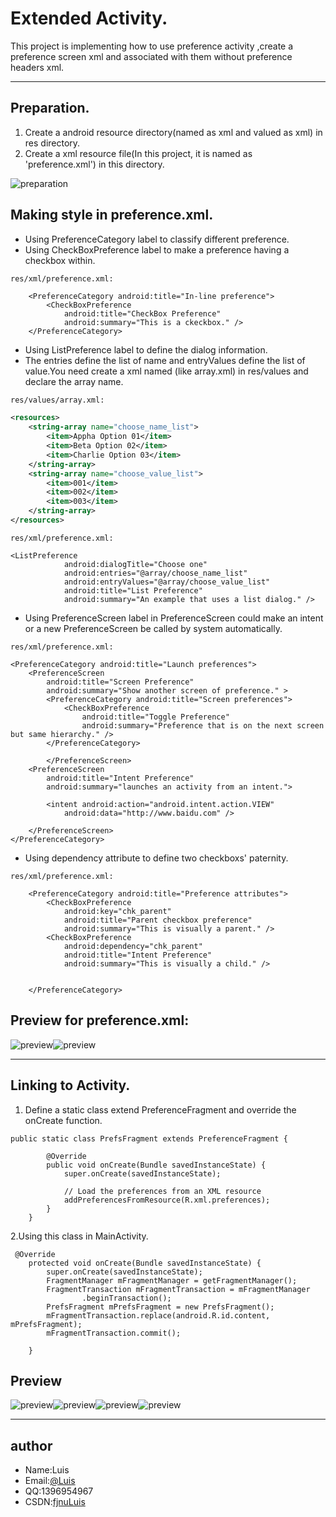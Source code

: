 # Extended Activity.

This project is implementing how to use preference activity ,create a preference screen xml and associated with them without preference headers xml.

---

## Preparation. 
1. Create a android resource directory(named as xml and valued as xml) in res directory.
2. Create a xml resource file(In this project, it is named as 'preference.xml') in this directory.

![preparation](image/prepare.png)

## Making style in preference.xml.
-    Using PreferenceCategory label to classify different preference.
-    Using CheckBoxPreference label to make a preference having a checkbox within.
```android
res/xml/preference.xml:

    <PreferenceCategory android:title="In-line preference">
        <CheckBoxPreference
            android:title="CheckBox Preference"
            android:summary="This is a ckeckbox." />
    </PreferenceCategory>
```
-    Using ListPreference label to define the dialog information.
-    The entries define the list of name and entryValues define the list of value.You need create a xml named (like array.xml) in res/values and declare the array name.
```xml
res/values/array.xml:

<resources>
    <string-array name="choose_name_list">
        <item>Appha Option 01</item>
        <item>Beta Option 02</item>
        <item>Charlie Option 03</item>
    </string-array>
    <string-array name="choose_value_list">
        <item>001</item>
        <item>002</item>
        <item>003</item>
    </string-array>
</resources>
```
```android
res/xml/preference.xml:

<ListPreference
            android:dialogTitle="Choose one"
            android:entries="@array/choose_name_list"
            android:entryValues="@array/choose_value_list"
            android:title="List Preference"
            android:summary="An example that uses a list dialog." />
```
-    Using PreferenceScreen label in PreferenceScreen could make an intent or a new PreferenceScreen be called by system automatically. 
```android
res/xml/preference.xml:

<PreferenceCategory android:title="Launch preferences">
    <PreferenceScreen
        android:title="Screen Preference"
        android:summary="Show another screen of preference." >
        <PreferenceCategory android:title="Screen preferences">
            <CheckBoxPreference
                android:title="Toggle Preference"
                android:summary="Preference that is on the next screen but same hierarchy." />
        </PreferenceCategory>

        </PreferenceScreen>
    <PreferenceScreen
        android:title="Intent Preference"
        android:summary="launches an activity from an intent.">

        <intent android:action="android.intent.action.VIEW"
            android:data="http://www.baidu.com" />

    </PreferenceScreen>
</PreferenceCategory>
```
-   Using dependency attribute to define two checkboxs' paternity.
```android
res/xml/preference.xml:

    <PreferenceCategory android:title="Preference attributes">
        <CheckBoxPreference
            android:key="chk_parent"
            android:title="Parent checkbox preference"
            android:summary="This is visually a parent." />
        <CheckBoxPreference
            android:dependency="chk_parent"
            android:title="Intent Preference"
            android:summary="This is visually a child." />


    </PreferenceCategory>
```
## Preview for preference.xml:
![preview](image/parent.png)![preview](image/checkbox.png)


---

## Linking to Activity.
1. Define a static class extend PreferenceFragment and override the onCreate function.
```android
public static class PrefsFragment extends PreferenceFragment {

        @Override
        public void onCreate(Bundle savedInstanceState) {
            super.onCreate(savedInstanceState);

            // Load the preferences from an XML resource
            addPreferencesFromResource(R.xml.preferences);
        }
    }
```
2.Using this class in MainActivity.
```android
 @Override
    protected void onCreate(Bundle savedInstanceState) {
        super.onCreate(savedInstanceState);
        FragmentManager mFragmentManager = getFragmentManager();
        FragmentTransaction mFragmentTransaction = mFragmentManager
                .beginTransaction();
        PrefsFragment mPrefsFragment = new PrefsFragment();
        mFragmentTransaction.replace(android.R.id.content, mPrefsFragment);
        mFragmentTransaction.commit();

    }
```

## Preview
![preview](image/editText.png)![preview](image/list.png)![preview](image/launcher.png)![preview](image/child.png)

---

## author
* Name:Luis
* Email:[@Luis](1396954967@qq.com)
* QQ:1396954967
* CSDN:[fjnuLuis](http://blog.csdn.net/lin_13969)


